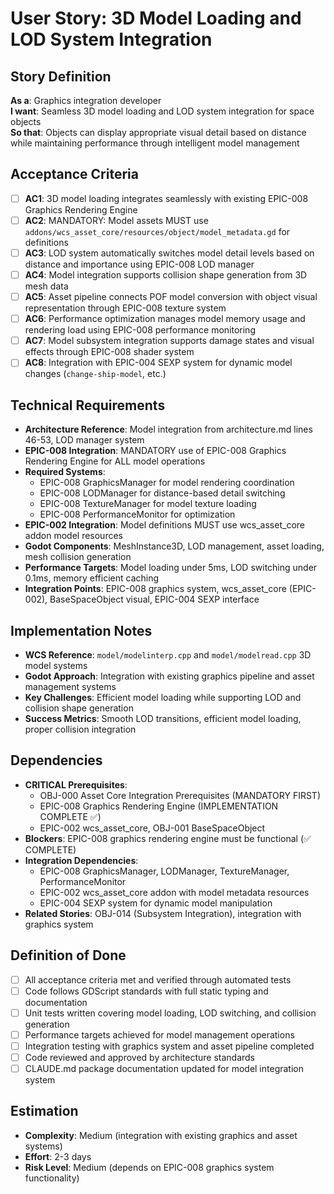 # User Story: 3D Model Loading and LOD System Integration

## Story Definition
**As a**: Graphics integration developer  
**I want**: Seamless 3D model loading and LOD system integration for space objects  
**So that**: Objects can display appropriate visual detail based on distance while maintaining performance through intelligent model management

## Acceptance Criteria
- [ ] **AC1**: 3D model loading integrates seamlessly with existing EPIC-008 Graphics Rendering Engine
- [ ] **AC2**: MANDATORY: Model assets MUST use `addons/wcs_asset_core/resources/object/model_metadata.gd` for definitions
- [ ] **AC3**: LOD system automatically switches model detail levels based on distance and importance using EPIC-008 LOD manager
- [ ] **AC4**: Model integration supports collision shape generation from 3D mesh data
- [ ] **AC5**: Asset pipeline connects POF model conversion with object visual representation through EPIC-008 texture system
- [ ] **AC6**: Performance optimization manages model memory usage and rendering load using EPIC-008 performance monitoring
- [ ] **AC7**: Model subsystem integration supports damage states and visual effects through EPIC-008 shader system
- [ ] **AC8**: Integration with EPIC-004 SEXP system for dynamic model changes (`change-ship-model`, etc.)

## Technical Requirements
- **Architecture Reference**: Model integration from architecture.md lines 46-53, LOD manager system
- **EPIC-008 Integration**: MANDATORY use of EPIC-008 Graphics Rendering Engine for ALL model operations
- **Required Systems**: 
  - EPIC-008 GraphicsManager for model rendering coordination
  - EPIC-008 LODManager for distance-based detail switching
  - EPIC-008 TextureManager for model texture loading
  - EPIC-008 PerformanceMonitor for optimization
- **EPIC-002 Integration**: Model definitions MUST use wcs_asset_core addon model resources
- **Godot Components**: MeshInstance3D, LOD management, asset loading, mesh collision generation
- **Performance Targets**: Model loading under 5ms, LOD switching under 0.1ms, memory efficient caching  
- **Integration Points**: EPIC-008 graphics system, wcs_asset_core (EPIC-002), BaseSpaceObject visual, EPIC-004 SEXP interface

## Implementation Notes
- **WCS Reference**: `model/modelinterp.cpp` and `model/modelread.cpp` 3D model systems
- **Godot Approach**: Integration with existing graphics pipeline and asset management systems
- **Key Challenges**: Efficient model loading while supporting LOD and collision shape generation
- **Success Metrics**: Smooth LOD transitions, efficient model loading, proper collision integration

## Dependencies
- **CRITICAL Prerequisites**: 
  - OBJ-000 Asset Core Integration Prerequisites (MANDATORY FIRST)
  - EPIC-008 Graphics Rendering Engine (IMPLEMENTATION COMPLETE ✅)
  - EPIC-002 wcs_asset_core, OBJ-001 BaseSpaceObject
- **Blockers**: EPIC-008 graphics rendering engine must be functional (✅ COMPLETE)
- **Integration Dependencies**:
  - EPIC-008 GraphicsManager, LODManager, TextureManager, PerformanceMonitor
  - EPIC-002 wcs_asset_core addon with model metadata resources
  - EPIC-004 SEXP system for dynamic model manipulation
- **Related Stories**: OBJ-014 (Subsystem Integration), integration with graphics system

## Definition of Done
- [ ] All acceptance criteria met and verified through automated tests
- [ ] Code follows GDScript standards with full static typing and documentation
- [ ] Unit tests written covering model loading, LOD switching, and collision generation
- [ ] Performance targets achieved for model management operations
- [ ] Integration testing with graphics system and asset pipeline completed
- [ ] Code reviewed and approved by architecture standards
- [ ] CLAUDE.md package documentation updated for model integration system

## Estimation
- **Complexity**: Medium (integration with existing graphics and asset systems)
- **Effort**: 2-3 days
- **Risk Level**: Medium (depends on EPIC-008 graphics system functionality)
